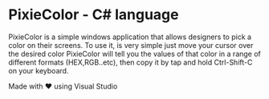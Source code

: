 # PixieColor - C# language
PixieColor is a simple windows application that allows designers to pick a color on their screens. To use it, is very simple just move your cursor over the desired color PixieColor will tell you the values of that color in a range of different formats (HEX,RGB..etc), then copy it by tap and hold Ctrl-Shift-C on your keyboard. 

Made with ❤️ using Visual Studio 
